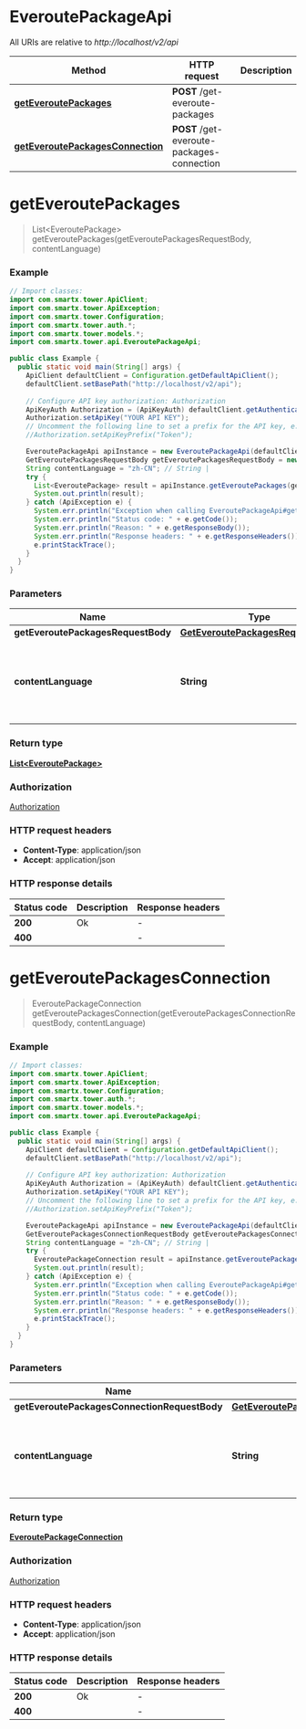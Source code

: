 # EveroutePackageApi

All URIs are relative to *http://localhost/v2/api*

Method | HTTP request | Description
------------- | ------------- | -------------
[**getEveroutePackages**](EveroutePackageApi.md#getEveroutePackages) | **POST** /get-everoute-packages | 
[**getEveroutePackagesConnection**](EveroutePackageApi.md#getEveroutePackagesConnection) | **POST** /get-everoute-packages-connection | 


<a name="getEveroutePackages"></a>
# **getEveroutePackages**
> List&lt;EveroutePackage&gt; getEveroutePackages(getEveroutePackagesRequestBody, contentLanguage)



### Example
```java
// Import classes:
import com.smartx.tower.ApiClient;
import com.smartx.tower.ApiException;
import com.smartx.tower.Configuration;
import com.smartx.tower.auth.*;
import com.smartx.tower.models.*;
import com.smartx.tower.api.EveroutePackageApi;

public class Example {
  public static void main(String[] args) {
    ApiClient defaultClient = Configuration.getDefaultApiClient();
    defaultClient.setBasePath("http://localhost/v2/api");
    
    // Configure API key authorization: Authorization
    ApiKeyAuth Authorization = (ApiKeyAuth) defaultClient.getAuthentication("Authorization");
    Authorization.setApiKey("YOUR API KEY");
    // Uncomment the following line to set a prefix for the API key, e.g. "Token" (defaults to null)
    //Authorization.setApiKeyPrefix("Token");

    EveroutePackageApi apiInstance = new EveroutePackageApi(defaultClient);
    GetEveroutePackagesRequestBody getEveroutePackagesRequestBody = new GetEveroutePackagesRequestBody(); // GetEveroutePackagesRequestBody | 
    String contentLanguage = "zh-CN"; // String | 
    try {
      List<EveroutePackage> result = apiInstance.getEveroutePackages(getEveroutePackagesRequestBody, contentLanguage);
      System.out.println(result);
    } catch (ApiException e) {
      System.err.println("Exception when calling EveroutePackageApi#getEveroutePackages");
      System.err.println("Status code: " + e.getCode());
      System.err.println("Reason: " + e.getResponseBody());
      System.err.println("Response headers: " + e.getResponseHeaders());
      e.printStackTrace();
    }
  }
}
```

### Parameters

Name | Type | Description  | Notes
------------- | ------------- | ------------- | -------------
 **getEveroutePackagesRequestBody** | [**GetEveroutePackagesRequestBody**](GetEveroutePackagesRequestBody.md)|  |
 **contentLanguage** | **String**|  | [optional] [default to en-US] [enum: zh-CN, en-US]

### Return type

[**List&lt;EveroutePackage&gt;**](EveroutePackage.md)

### Authorization

[Authorization](../README.md#Authorization)

### HTTP request headers

 - **Content-Type**: application/json
 - **Accept**: application/json

### HTTP response details
| Status code | Description | Response headers |
|-------------|-------------|------------------|
**200** | Ok |  -  |
**400** |  |  -  |

<a name="getEveroutePackagesConnection"></a>
# **getEveroutePackagesConnection**
> EveroutePackageConnection getEveroutePackagesConnection(getEveroutePackagesConnectionRequestBody, contentLanguage)



### Example
```java
// Import classes:
import com.smartx.tower.ApiClient;
import com.smartx.tower.ApiException;
import com.smartx.tower.Configuration;
import com.smartx.tower.auth.*;
import com.smartx.tower.models.*;
import com.smartx.tower.api.EveroutePackageApi;

public class Example {
  public static void main(String[] args) {
    ApiClient defaultClient = Configuration.getDefaultApiClient();
    defaultClient.setBasePath("http://localhost/v2/api");
    
    // Configure API key authorization: Authorization
    ApiKeyAuth Authorization = (ApiKeyAuth) defaultClient.getAuthentication("Authorization");
    Authorization.setApiKey("YOUR API KEY");
    // Uncomment the following line to set a prefix for the API key, e.g. "Token" (defaults to null)
    //Authorization.setApiKeyPrefix("Token");

    EveroutePackageApi apiInstance = new EveroutePackageApi(defaultClient);
    GetEveroutePackagesConnectionRequestBody getEveroutePackagesConnectionRequestBody = new GetEveroutePackagesConnectionRequestBody(); // GetEveroutePackagesConnectionRequestBody | 
    String contentLanguage = "zh-CN"; // String | 
    try {
      EveroutePackageConnection result = apiInstance.getEveroutePackagesConnection(getEveroutePackagesConnectionRequestBody, contentLanguage);
      System.out.println(result);
    } catch (ApiException e) {
      System.err.println("Exception when calling EveroutePackageApi#getEveroutePackagesConnection");
      System.err.println("Status code: " + e.getCode());
      System.err.println("Reason: " + e.getResponseBody());
      System.err.println("Response headers: " + e.getResponseHeaders());
      e.printStackTrace();
    }
  }
}
```

### Parameters

Name | Type | Description  | Notes
------------- | ------------- | ------------- | -------------
 **getEveroutePackagesConnectionRequestBody** | [**GetEveroutePackagesConnectionRequestBody**](GetEveroutePackagesConnectionRequestBody.md)|  |
 **contentLanguage** | **String**|  | [optional] [default to en-US] [enum: zh-CN, en-US]

### Return type

[**EveroutePackageConnection**](EveroutePackageConnection.md)

### Authorization

[Authorization](../README.md#Authorization)

### HTTP request headers

 - **Content-Type**: application/json
 - **Accept**: application/json

### HTTP response details
| Status code | Description | Response headers |
|-------------|-------------|------------------|
**200** | Ok |  -  |
**400** |  |  -  |

